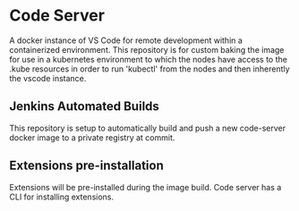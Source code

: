 # Code Server

A docker instance of VS Code for remote development within a containerized environment.
This repository is for custom baking the image for use in a kubernetes environment to which the nodes have access to the .kube resources in order to run 'kubectl' from the nodes and then inherently the vscode instance. 

## Jenkins Automated Builds

This repository is setup to automatically build and push a new code-server docker image to a private registry at commit.

## Extensions pre-installation

Extensions will be pre-installed during the image build. Code server has a CLI for installing extensions.